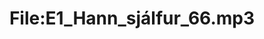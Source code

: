 ---
title: File:E1_Hann_sjálfur_66.mp3
recording of: Hann sjálfur.
reading speed: slow
speaker: E
license: CC0
---